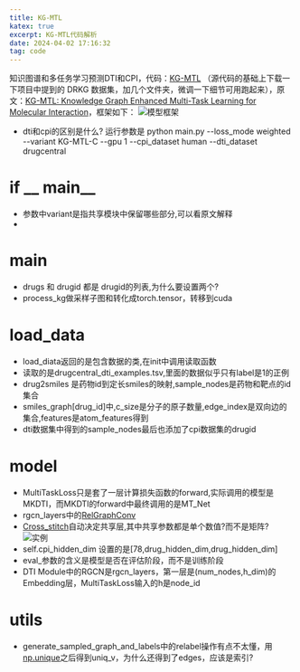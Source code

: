 ```yaml
---
title: KG-MTL
katex: true
excerpt: KG-MTL代码解析
date: 2024-04-02 17:16:32
tag: code
---
```

知识图谱和多任务学习预测DTI和CPI，代码：[KG-MTL](https://github.com/xzenglab/KG-MTL) （源代码的基础上下载一下项目中提到的 DRKG 数据集，加几个文件夹，微调一下细节可用跑起来），原文：[KG-MTL: Knowledge Graph Enhanced Multi-Task Learning for Molecular Interaction](https://ieeexplore.ieee.org/document/9815157)，框架如下：
![模型框架](kg-mtl.png)
- dti和cpi的区别是什么? 
运行参数是
python main.py
--loss_mode weighted 
--variant KG-MTL-C 
--gpu 1 
--cpi_dataset human 
--dti_dataset drugcentral

# if __ main__

- 参数中variant是指共享模块中保留哪些部分,可以看原文解释
- 

# main
- drugs 和 drugid 都是 drugid的列表,为什么要设置两个? 
- process_kg做采样子图和转化成torch.tensor，转移到cuda


# load_data
- load_diata返回的是包含数据的类,在init中调用读取函数  
- 读取的是drugcentral_dti_examples.tsv,里面的数据似乎只有label是1的正例
- drug2smiles 是药物id到定长smiles的映射,sample_nodes是药物和靶点的id集合
- smiles_graph[drug_id]中,c_size是分子的原子数量,edge_index是双向边的集合,features是atom_features得到
- dti数据集中得到的sample_nodes最后也添加了cpi数据集的drugid

# model
- MultiTaskLoss只是套了一层计算损失函数的forward,实际调用的模型是MKDTI，而MKDTI的forward中最终调用的是MT_Net
- rgcn_layers中的[RelGraphConv](https://blog.csdn.net/weixin_52812620/article/details/137139828?csdn_share_tail=%7B%22type%22%3A%22blog%22%2C%22rType%22%3A%22article%22%2C%22rId%22%3A%22137139828%22%2C%22source%22%3A%22weixin_52812620%22%7D)
- [Cross_stitch](https://zhuanlan.zhihu.com/p/37449901)自动决定共享层,其中共享参数都是单个数值?而不是矩阵?
![实例](cross_stitch.webp) 
- self.cpi_hidden_dim 设置的是[78,drug_hidden_dim,drug_hidden_dim]
- eval_参数的含义是模型是否在评估阶段，而不是训练阶段
- DTI Module中的RGCN是rgcn_layers，第一层是(num_nodes,h_dim)的Embedding层，MultiTaskLoss输入的h是node_id

# utils
- generate_sampled_graph_and_labels中的relabel操作有点不太懂，用[np.unique](https://numpy.org/doc/stable/reference/generated/numpy.unique.html#numpy-unique)之后得到uniq_v，为什么还得到了edges，应该是索引?
